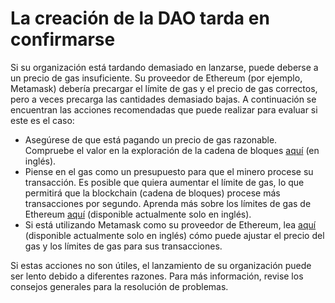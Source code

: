 # La creación de la DAO tarda en confirmarse

Si su organización está tardando demasiado en lanzarse, puede deberse a un precio de gas insuficiente. Su proveedor de Ethereum (por ejemplo, Metamask) debería precargar el límite de gas y el precio de gas correctos, pero a veces precarga las cantidades demasiado bajas. A continuación se encuentran las acciones recomendadas que puede realizar para evaluar si este es el caso:&#x20;

* Asegúrese de que está pagando un precio de gas razonable. Compruebe el valor en la exploración de la cadena de bloques [aquí](https://app.gitbook.com/s/5JocmZjUHc2kDC6Rngio/products/set-up-metamask/gas-tracker) (en inglés).&#x20;
* Piense en el gas como un presupuesto para que el minero procese su transacción. Es posible que quiera aumentar el límite de gas, lo que permitirá que la blockchain (cadena de bloques) procese más transacciones por segundo. Aprenda más sobre los límites de gas de Ethereum [aquí](https://ethgasstation.info/blog/gas-limit/) (disponible actualmente solo en inglés).&#x20;
* Si está utilizando Metamask como su proveedor de Ethereum, lea [aquí](https://metamask.zendesk.com/hc/en-us/articles/360022895972) (disponible actualmente solo en inglés) cómo puede ajustar el precio del gas y los límites de gas para sus transacciones.&#x20;

Si estas acciones no son útiles, el lanzamiento de su organización puede ser lento debido a diferentes razones. Para más información, revise los consejos generales para la resolución de problemas.
